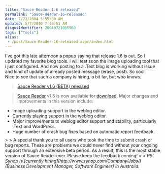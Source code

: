```yaml
---
title: "Sauce Reader 1.6 released"
permalink: "Sauce-Reader-16-released"
date: 7/21/2004 5:55:00 AM
updated: 5/7/2010 7:46:51 AM
disqusIdentifier: 20040721055500
tags: ["Tools"]
alias:
 - /post/Sauce-Reader-16-released.aspx/index.html
---
```

I've got this late afternoon a popup saying that release 1.6 is out. So I updated my favorite blog tools. I will test soon the image uploading tool that i just configured. And now posting to a .Text blog is working without issue and kind of update of already posted message (erase, post). So cool.<br>Nice to see that such a company is hiring, a bit far, but who knows. 

> [Sauce Reader v1.6 (BETA) released](http://www.synop.com/Weblogs/SauceReader/PermaLink.aspx?guid=84af447a-39ce-4c3d-98be-f9eaea9787d3)
<!-- more -->
> 
> [Sauce Reader](http://www.synop.com/Products/SauceReader/) v1.6 is now available for [download](http://www.synop.com/Products/SauceReader/Download/). Major changes and improvements in this version include:
> 
<ul style="MARGIN-TOP: 0.4em; MARGIN-BOTTOM: 0.7em" xmlns="http://www.w3.org/1999/xhtml">
<li>Image uploading support in the weblog editor. </li>
<li>Currently playing support in the weblog editor. </li>
<li>Major improvements to weblog editor support and stability, particularly .Text and WordPress. </li>
<li>Huge number of crash bug fixes based on automatic report feedback.</li></ul>
> 
> A special thank you to all users who took the time to submit crash or bug reports. These are problems we could never find without your ongoing support through an extensive beta period. As a result, this is the most stable version of Sauce Reader ever. Please keep the feedback coming!
> 
> <em>PS: Synop is [currently hiring](http://www.synop.com/Company/Jobs/) (Business Development Manager, Software Engineer) in Australia.</em>
